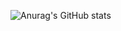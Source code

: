 ![Anurag's GitHub stats](https://github-readme-stats.vercel.app/api?username=namdongyun&show_icons=true&theme=radical)

